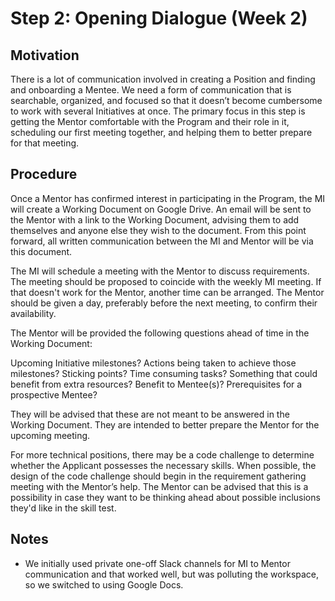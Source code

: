 # Step 2: Opening Dialogue (Week 2)

## Motivation
There is a lot of communication involved in creating a Position and finding and onboarding a Mentee. We need a form of communication that is searchable, organized, and focused so that it doesn’t become cumbersome to work with several Initiatives at once. The primary focus in this step is getting the Mentor comfortable with the Program and their role in it, scheduling our first meeting together, and helping them to better prepare for that meeting.

## Procedure

Once a Mentor has confirmed interest in participating in the Program, the MI will create a Working Document on Google Drive. An email will be sent to the Mentor with a link to the Working Document, advising them to add themselves and anyone else they wish to the document. From this point forward, all written communication between the MI and Mentor will be via this document.

The MI will schedule a meeting with the Mentor to discuss requirements. The meeting should be proposed to coincide with the weekly MI meeting. If that doesn't work for the Mentor, another time can be arranged. The Mentor should be given a day, preferably before the next meeting, to confirm their availability.

The Mentor will be provided the following questions ahead of time in the Working Document:

Upcoming Initiative milestones?
Actions being taken to achieve those milestones?
Sticking points?
Time consuming tasks?
Something that could benefit from extra resources?
Benefit to Mentee(s)?
Prerequisites for a prospective Mentee?

They will be advised that these are not meant to be answered in the Working Document. They are intended to better prepare the Mentor for the upcoming meeting.

For more technical positions, there may be a code challenge to determine whether the Applicant possesses the necessary skills. When possible, the design of the code challenge should begin in the requirement gathering meeting with the Mentor’s help. The Mentor can be advised that this is a possibility in case they want to be thinking ahead about possible inclusions they'd like in the skill test.

## Notes
* We initially used private one-off Slack channels for MI to Mentor communication and that worked well, but was polluting the workspace, so we switched to using Google Docs.

